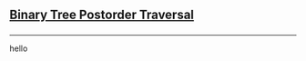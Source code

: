 <h2><a href="https://leetcode.com/problems/binary-tree-postorder-traversal/submissions/858594618/?envType=study-plan&id=data-structure-i">Binary Tree Postorder Traversal</a></h2><h3></h3><hr>hello